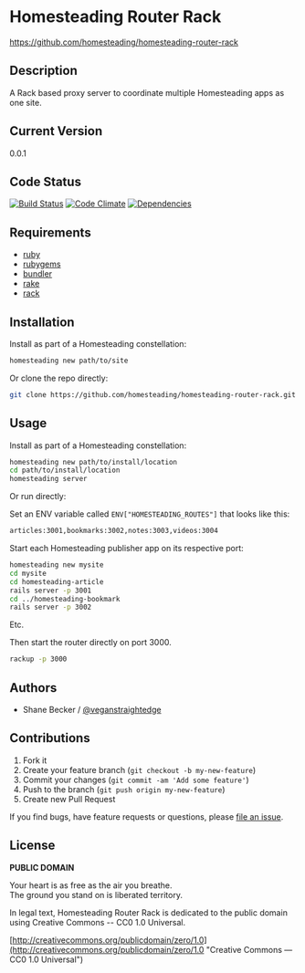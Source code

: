 # Homesteading Router Rack

https://github.com/homesteading/homesteading-router-rack


## Description

A Rack based proxy server to coordinate multiple Homesteading apps as one site.


## Current Version

0.0.1


## Code Status

[![Build Status](https://api.travis-ci.org/homesteading/homesteading-router-rack.png)](https://travis-ci.org/homesteading/homesteading-router-rack)
[![Code Climate](https://codeclimate.com/github/homesteading/homesteading-router-rack.png)](https://codeclimate.com/github/homesteading/homesteading-router-rack)
[![Dependencies](https://gemnasium.com/homesteading/homesteading-router-rack.png?travis)](https://gemnasium.com/homesteading/homesteading-router-rack)


## Requirements

- [ruby](http://ruby-lang.org)
- [rubygems](https://rubygems.org)
- [bundler](http://bundler.io)
- [rake](https://github.com/jimweirich/rake)
- [rack](https://github.com/rack/rack)


## Installation

Install as part of a Homesteading constellation:

```bash
homesteading new path/to/site
```

Or clone the repo directly:

```bash
git clone https://github.com/homesteading/homesteading-router-rack.git
```


## Usage

Install as part of a Homesteading constellation:

```bash
homesteading new path/to/install/location
cd path/to/install/location
homesteading server
```

Or run directly:

Set an ENV variable called `ENV["HOMESTEADING_ROUTES"]` that looks like this:

```bash
articles:3001,bookmarks:3002,notes:3003,videos:3004
```

Start each Homesteading publisher app on its respective port:

```bash
homesteading new mysite
cd mysite
cd homesteading-article
rails server -p 3001
cd ../homesteading-bookmark
rails server -p 3002
```

Etc.

Then start the router directly on port 3000.

```bash
rackup -p 3000
```


## Authors

* Shane Becker / [@veganstraightedge](https:github.com/veganstraightedge)


## Contributions

1. Fork it
2. Create your feature branch (`git checkout -b my-new-feature`)
3. Commit your changes (`git commit -am 'Add some feature'`)
4. Push to the branch (`git push origin my-new-feature`)
5. Create new Pull Request

If you find bugs, have feature requests or questions, please
[file an issue](https://github.com/homesteading/homesteading/issues).


## License

**PUBLIC DOMAIN**

Your heart is as free as the air you breathe. <br>
The ground you stand on is liberated territory.

In legal text, Homesteading Router Rack is dedicated to the public domain
using Creative Commons -- CC0 1.0 Universal.

[http://creativecommons.org/publicdomain/zero/1.0](http://creativecommons.org/publicdomain/zero/1.0 "Creative Commons &mdash; CC0 1.0 Universal")
